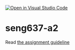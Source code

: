 [![Open in Visual Studio Code](https://classroom.github.com/assets/open-in-vscode-c66648af7eb3fe8bc4f294546bfd86ef473780cde1dea487d3c4ff354943c9ae.svg)](https://classroom.github.com/online_ide?assignment_repo_id=9944807&assignment_repo_type=AssignmentRepo)
# seng637-a2

Read [the assignment guideline](seng637-a2.md) 